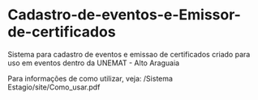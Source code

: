 # Cadastro-de-eventos-e-Emissor-de-certificados
Sistema para cadastro de eventos e emissao de certificados criado para uso em eventos dentro da UNEMAT - Alto Araguaia

Para informações de como utilizar, veja:  /Sistema Estagio/site/Como_usar.pdf 
